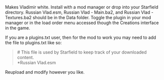 Makes Vladimir white.  Install with a mod manager or drop into your Starfield directory.  Russian Vlad.esm, Russian Vlad - Main.ba2, and Russian Vlad - Textures.ba2 should be in the Data folder.  Toggle the plugin in your mod manager or in the load order menu accessed though the Creations interface in the game.

If you are a plugins.txt user, then for the mod to work you may need to add the file to plugins.txt like so:

>\# This file is used by Starfield to keep track of your downloaded content.\
>*Russian Vlad.esm

Reupload and modify however you like.
